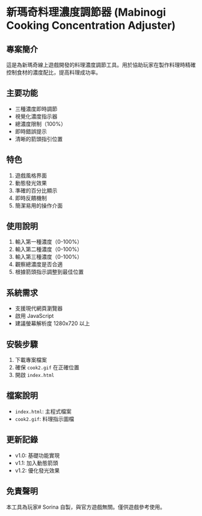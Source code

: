 # 新瑪奇料理濃度調節器 (Mabinogi Cooking Concentration Adjuster)

## 專案簡介
這是為新瑪奇線上遊戲開發的料理濃度調節工具。用於協助玩家在製作料理時精確控制食材的濃度配比，提高料理成功率。

## 主要功能
- 三種濃度即時調節
- 視覺化濃度指示器
- 總濃度限制（100%）
- 即時錯誤提示
- 清晰的箭頭指引位置

## 特色
1. 遊戲風格界面
2. 動態發光效果
3. 準確的百分比顯示
4. 即時反饋機制
5. 簡潔易用的操作介面

## 使用說明
1. 輸入第一種濃度（0-100%）
2. 輸入第二種濃度（0-100%）
3. 輸入第三種濃度（0-100%）
4. 觀察總濃度是否合適
5. 根據箭頭指示調整到最佳位置

## 系統需求
- 支援現代網頁瀏覽器
- 啟用 JavaScript
- 建議螢幕解析度 1280x720 以上

## 安裝步驟
1. 下載專案檔案
2. 確保 `cook2.gif` 在正確位置
3. 開啟 `index.html`

## 檔案說明
- `index.html`: 主程式檔案
- `cook2.gif`: 料理指示圖檔

## 更新記錄
- v1.0: 基礎功能實現
- v1.1: 加入動態箭頭
- v1.2: 優化發光效果


## 免責聲明
本工具為玩家# Sorina 自製，與官方遊戲無關。僅供遊戲參考使用。
